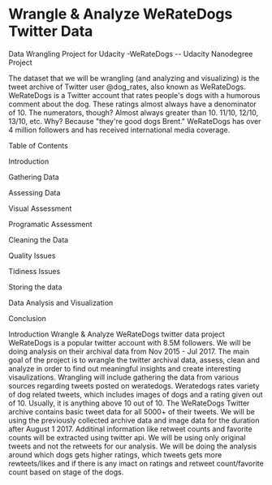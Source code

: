 # Wrangle & Analyze WeRateDogs Twitter Data

Data Wrangling Project for Udacity -WeRateDogs -- Udacity Nanodegree Project

The dataset that we will be wrangling (and analyzing and visualizing) is the tweet archive of Twitter user @dog_rates, also known as WeRateDogs. WeRateDogs is a Twitter account that rates people's dogs with a humorous comment about the dog. These ratings almost always have a denominator of 10. The numerators, though? Almost always greater than 10. 11/10, 12/10, 13/10, etc. Why? Because "they're good dogs Brent." WeRateDogs has over 4 million followers and has received international media coverage.

Table of Contents

Introduction

Gathering Data

Assessing Data

Visual Assessment

Programatic Assessment

Cleaning the Data

Quality Issues

Tidiness Issues

Storing the data

Data Analysis and Visualization

Conclusion

Introduction
Wrangle & Analyze WeRateDogs twitter data project WeRateDogs is a popular twitter account with 8.5M followers. We will be doing analysis on their archival data from Nov 2015 - Jul 2017. The main goal of the project is to wrangle the twitter archival data, assess, clean and analyze in order to find out meaningful insights and create interesting visaulizations. Wrangling will include gathering the data from various sources regarding tweets posted on weratedogs. Weratedogs rates variety of dog related tweets, which includes images of dogs and a rating given out of 10. Usually, it is anything above 10 out of 10.
The WeRateDogs Twitter archive contains basic tweet data for all 5000+ of their tweets. We will be using the previously collected archive data and image data for the duration after August 1 2017. Additinal information like retweet counts and favorite counts will be extracted using twitter api. We will be using only original tweets and not the retweets for our analysis. We will be doing the analysis around which dogs gets higher ratings, which tweets gets more rewteets/likes and if there is any imact on ratings and retweet count/favorite count based on stage of the dogs.


